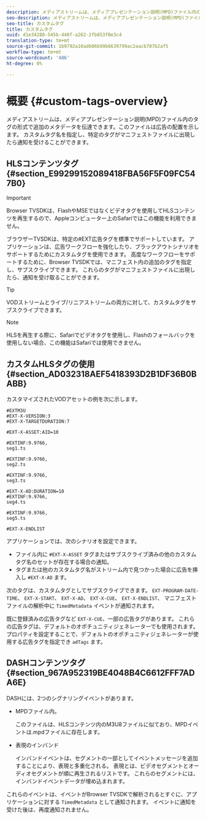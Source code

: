 ```yaml
---
description: メディアストリームは、メディアプレゼンテーション説明(MPD)ファイル内のタグの形式で追加のメタデータを伝達できます。このファイルは広告の配置を示します。 カスタムタグ名を指定し、特定のタグがマニフェストファイルに出現したら通知を受けることができます。
seo-description: メディアストリームは、メディアプレゼンテーション説明(MPD)ファイル内のタグの形式で追加のメタデータを伝達できます。このファイルは広告の配置を示します。 カスタムタグ名を指定し、特定のタグがマニフェストファイルに出現したら通知を受けることができます。
seo-title: カスタムタグ
title: カスタムタグ
uuid: d1e34288-545b-440f-a262-2fb853f0e3c4
translation-type: tm+mt
source-git-commit: 1b9792a10ad606b99b6639799ac2aacb707b2af5
workflow-type: tm+mt
source-wordcount: '486'
ht-degree: 0%

---
```



# 概要 {#custom-tags-overview}

メディアストリームは、メディアプレゼンテーション説明(MPD)ファイル内のタグの形式で追加のメタデータを伝達できます。このファイルは広告の配置を示します。 カスタムタグ名を指定し、特定のタグがマニフェストファイルに出現したら通知を受けることができます。

## HLSコンテンツタグ {#section_E99299152089418FBA56F5F09FC547B0}

>[!IMPORTANT]
>
>Browser TVSDKは、FlashやMSEではなくビデオタグを使用してHLSコンテンツを再生するので、Appleコンピューター上のSafariではこの機能を利用できません。

ブラウザーTVSDKは、特定の#EXT広告タグを標準でサポートしています。 アプリケーションは、広告ワークフローを強化したり、ブラックアウトシナリオをサポートするためにカスタムタグを使用できます。 高度なワークフローをサポートするために、Browser TVSDKでは、マニフェスト内の追加のタグを指定し、サブスクライブできます。 これらのタグがマニフェストファイルに出現したら、通知を受け取ることができます。

>[!TIP]
>
>VODストリームとライブ/リニアストリームの両方に対して、カスタムタグをサブスクライブできます。

>[!NOTE]
>
>HLSを再生する際に、Safariでビデオタグを使用し、Flashのフォールバックを使用しない場合、この機能はSafariでは使用できません。

## カスタムHLSタグの使用 {#section_AD032318AEF5418393D2B1DF36B0BABB}

カスタマイズされたVODアセットの例を次に示します。

```
#EXTM3U
#EXT-X-VERSION:3
#EXT-X-TARGETDURATION:7
 
#EXT-X-ASSET:AID=10
 
#EXTINF:9.9766,
seg1.ts
 
#EXTINF:9.9766,
seg2.ts
 
#EXTINF:9.9766,
seg3.ts
 
#EXT-X-AD:DURATION=10
#EXTINF:9.9766,
seg4.ts
 
#EXTINF:9.9766,
seg5.ts
 
#EXT-X-ENDLIST
```

アプリケーションでは、次のシナリオを設定できます。

* ファイル内に `#EXT-X-ASSET` タグまたはサブスクライブ済みの他のカスタムタグ名のセットが存在する場合の通知。
* タグまたは他のカスタムタグ名がストリーム内で見つかった場合に広告を挿入し `#EXT-X-AD` ます。

次のタグは、カスタムタグとしてサブスクライブできます。 `EXT-PROGRAM-DATE-TIME`、 `EXT-X-START`、 `EXT-X-AD`、 `EXT-X-CUE`、 `EXT-X-ENDLIST`、 マニフェストファイルの解析中に `TimedMetadata` イベントが通知されます。

既に登録済みの広告タグなど `EXT-X-CUE`、一部の広告タグがあります。 これらの広告タグは、デフォルトのオポチュニティジェネレーターでも使用されます。 プロパティを設定することで、デフォルトのオポチュニティジェネレーターが使用する広告タグを指定でき `adTags` ます。

## DASHコンテンツタグ {#section_967A952319BE4048B4C6612FFF7ADA6E}

DASHには、2つのシグナリングイベントがあります。

* MPDファイル内。

   このファイルは、HLSコンテンツ内のM3U8ファイルに似ており、MPDイベントは.mpdファイルに存在します。
* 表現のインバンド

   インバンドイベントは、セグメントの一部としてイベントメッセージを追加することにより、表現と多重化される。 表現とは、ビデオセグメントとオーディオセグメントが順に再生されるリストです。 これらのセグメントには、インバンドイベントデータが埋め込まれます。

これらのイベントは、イベントがBrowser TVSDKで解析されるとすぐに、アプリケーションに対する `TimedMetadata` として通知されます。 イベントに通知を受けた後は、再度通知されません。

